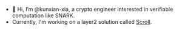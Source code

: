 - 👋 Hi, I’m @kunxian-xia, a crypto engineer interested in verifiable computation like SNARK.
- Currently, I'm working on a layer2 solution called [Scroll](https://twitter.com/Scroll_ZKP).


<!---
kunxian-xia/kunxian-xia is a ✨ special ✨ repository because its `README.md` (this file) appears on your GitHub profile.
You can click the Preview link to take a look at your changes.
--->
